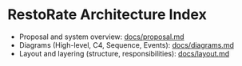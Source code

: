 # RestoRate Architecture Index

- Proposal and system overview: [docs/proposal.md](./proposal.md)
- Diagrams (High-level, C4, Sequence, Events): [docs/diagrams.md](./diagrams.md)
- Layout and layering (structure, responsibilities): [docs/layout.md](./layout.md)